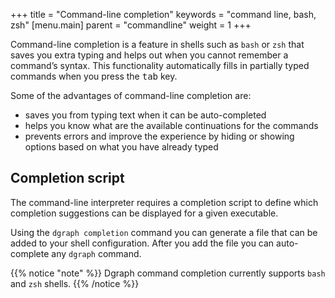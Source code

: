 +++
title = "Command-line completion"
keywords = "command line, bash, zsh"
[menu.main]
    parent = "commandline"
    weight = 1
+++

Command-line completion is a feature in shells such as `bash` or `zsh` that saves you extra typing and helps out when you cannot remember a command’s syntax.
This functionality automatically fills in partially typed commands when you press the <kbd>tab</kbd> key.

Some of the advantages of command-line completion are:

* saves you from typing text when it can be auto-completed
* helps you know what are the available continuations for the commands
* prevents errors and improve the experience by hiding or showing options based on what you have already typed

## Completion script

The command-line interpreter requires a completion script to define which completion suggestions can be displayed for a given executable. 

Using the `dgraph completion` command you can generate a file that can be added to your shell configuration. After you add the file you can auto-complete any `dgraph` command.

{{% notice "note" %}}
Dgraph command completion currently supports `bash` and `zsh` shells.
{{% /notice %}}
